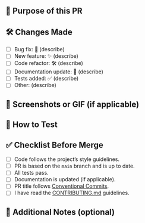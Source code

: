 ## 🎯 Purpose of this PR

<!--
Provide a brief overview of your changes.
Explain why this PR is needed.
For bug fixes, mention the issue number (e.g., "Fixes #123").
For new features, explain how it improves depthviz.
-->

## 🛠️ Changes Made

<!--
List key changes made in this PR.
Provide a summary of modified files, new features, or fixed bugs.
Use bullet points or checkboxes if applicable.
-->

- [ ] Bug fix: 🐛 (describe)
- [ ] New feature: ✨ (describe)
- [ ] Code refactor: 🛠️ (describe)
- [ ] Documentation update: 📝 (describe)
- [ ] Tests added: ✅ (describe)
- [ ] Other: (describe)

## 📸 Screenshots or GIF (if applicable)

<!--
If your PR modifies the CLI or video output, add a screenshot or GIF to show the changes.
This is helpful for UI/UX changes or visual modifications.
-->

## 📜 How to Test

<!--
Describe steps for reviewers to test your changes.
List CLI commands, expected outputs, or test cases.
Example:

1. Run `depthviz -i sample.fit -s garmin -o output.mp4`
2. Verify that depth overlay appears correctly.
3. Check that no errors occur during processing.
-->

## ✅ Checklist Before Merge

- [ ] Code follows the project’s style guidelines.
- [ ] PR is based on the `main` branch and is up to date.
- [ ] All tests pass.
  <!-- You may run tests locally with: `tox` but it is not required since CI will run all the tests. -->
- [ ] Documentation is updated (if applicable).
- [ ] PR title follows [Conventional Commits](https://www.conventionalcommits.org/en/v1.0.0/).
- [ ] I have read the [CONTRIBUTING.md](https://github.com/noppanut15/depthviz/blob/main/CONTRIBUTING.md) guidelines.

## 💬 Additional Notes (optional)

<!--
Provide any extra context, edge cases considered, or future improvements.
-->
